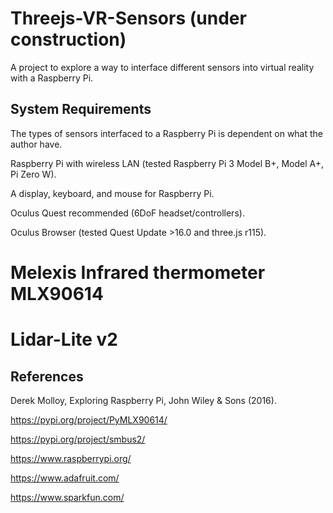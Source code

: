 # Threejs-VR-Sensors (under construction)

A project to explore a way to interface different sensors into virtual reality with a Raspberry Pi.

## System Requirements

The types of sensors interfaced to a Raspberry Pi is dependent on what the author have.<br>

Raspberry Pi with wireless LAN (tested Raspberry Pi 3 Model B+, Model A+, Pi Zero W).<br>

A display, keyboard, and mouse for Raspberry Pi.

Oculus Quest recommended (6DoF headset/controllers).<br>

Oculus Browser (tested Quest Update >16.0 and three.js r115).<br>

# Melexis Infrared thermometer MLX90614

# Lidar-Lite v2

## References

Derek Molloy, Exploring Raspberry Pi, John Wiley & Sons (2016).

https://pypi.org/project/PyMLX90614/

https://pypi.org/project/smbus2/

https://www.raspberrypi.org/

https://www.adafruit.com/

https://www.sparkfun.com/
